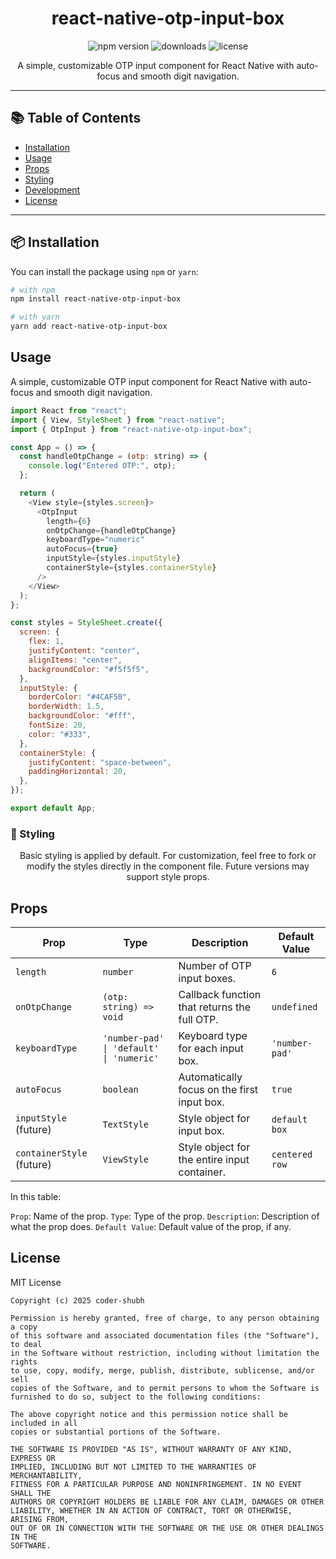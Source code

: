 <!-- Title -->
<h1 align="center">react-native-otp-input-box</h1>

<!-- Badges -->
<p align="center">
  <img src="https://img.shields.io/npm/v/react-native-otp-input-box" alt="npm version">
  <img src="https://img.shields.io/npm/dm/react-native-otp-input-box" alt="downloads">
  <img src="https://img.shields.io/github/license/coder-shubh/react-native-otp-input-box" alt="license">
</p>

<!-- Description -->
<p align="center">
  A simple, customizable OTP input component for React Native with auto-focus and smooth digit navigation.
</p>

<!-- Demo (optional image/gif) -->
<!-- <p align="center">
  <img src="https://raw.githubusercontent.com/yourusername/react-native-otp-input-box/main/assets/demo.gif" alt="OTP Input Demo" width="80%" />
</p> -->

---

## 📚 Table of Contents

- [Installation](#installation)
- [Usage](#usage)
- [Props](#props)
- [Styling](#styling)
- [Development](#development)
- [License](#license)

---

## 📦 Installation

You can install the package using `npm` or `yarn`:

```bash
# with npm
npm install react-native-otp-input-box

# with yarn
yarn add react-native-otp-input-box
```

## Usage

A simple, customizable OTP input component for React Native with auto-focus and smooth digit navigation.

```js
import React from "react";
import { View, StyleSheet } from "react-native";
import { OtpInput } from "react-native-otp-input-box";

const App = () => {
  const handleOtpChange = (otp: string) => {
    console.log("Entered OTP:", otp);
  };

  return (
    <View style={styles.screen}>
      <OtpInput
        length={6}
        onOtpChange={handleOtpChange}
        keyboardType="numeric"
        autoFocus={true}
        inputStyle={styles.inputStyle}
        containerStyle={styles.containerStyle}
      />
    </View>
  );
};

const styles = StyleSheet.create({
  screen: {
    flex: 1,
    justifyContent: "center",
    alignItems: "center",
    backgroundColor: "#f5f5f5",
  },
  inputStyle: {
    borderColor: "#4CAF50",
    borderWidth: 1.5,
    backgroundColor: "#fff",
    fontSize: 20,
    color: "#333",
  },
  containerStyle: {
    justifyContent: "space-between",
    paddingHorizontal: 20,
  },
});

export default App;
```

### 🎨 Styling

<p align="center">
    Basic styling is applied by default. For customization, feel free to fork or modify the styles directly in the component file.
    Future versions may support style props.
</p>
<!-- Props -->
<h2>Props</h2>

| Prop                      | Type                                     | Description                                  | Default Value  |
| ------------------------- | ---------------------------------------- | -------------------------------------------- | -------------- |
| `length`                  | `number`                                 | Number of OTP input boxes.                   | `6`            |
| `onOtpChange`             | `(otp: string) => void`                  | Callback function that returns the full OTP. | `undefined`    |
| `keyboardType`            | `'number-pad' \| 'default' \| 'numeric'` | Keyboard type for each input box.            | `'number-pad'` |
| `autoFocus`               | `boolean`                                | Automatically focus on the first input box.  | `true`         |
| `inputStyle` (future)     | `TextStyle`                              | Style object for input box.                  | `default box`  |
| `containerStyle` (future) | `ViewStyle`                              | Style object for the entire input container. | `centered row` |

In this table:

`Prop`: Name of the prop.
`Type`: Type of the prop.
`Description`: Description of what the prop does.
`Default Value`: Default value of the prop, if any.

<!-- License -->
<h2>License</h2>
    MIT License

    Copyright (c) 2025 coder-shubh

    Permission is hereby granted, free of charge, to any person obtaining a copy
    of this software and associated documentation files (the "Software"), to deal
    in the Software without restriction, including without limitation the rights
    to use, copy, modify, merge, publish, distribute, sublicense, and/or sell
    copies of the Software, and to permit persons to whom the Software is
    furnished to do so, subject to the following conditions:

    The above copyright notice and this permission notice shall be included in all
    copies or substantial portions of the Software.

    THE SOFTWARE IS PROVIDED "AS IS", WITHOUT WARRANTY OF ANY KIND, EXPRESS OR
    IMPLIED, INCLUDING BUT NOT LIMITED TO THE WARRANTIES OF MERCHANTABILITY,
    FITNESS FOR A PARTICULAR PURPOSE AND NONINFRINGEMENT. IN NO EVENT SHALL THE
    AUTHORS OR COPYRIGHT HOLDERS BE LIABLE FOR ANY CLAIM, DAMAGES OR OTHER
    LIABILITY, WHETHER IN AN ACTION OF CONTRACT, TORT OR OTHERWISE, ARISING FROM,
    OUT OF OR IN CONNECTION WITH THE SOFTWARE OR THE USE OR OTHER DEALINGS IN THE
    SOFTWARE.
